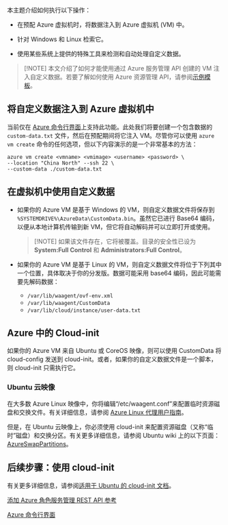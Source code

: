 

本主题介绍如何执行以下操作：

- 在预配 Azure 虚拟机时，将数据注入到 Azure 虚拟机 (VM) 中。

- 针对 Windows 和 Linux 检索它。

- 使用某些系统上提供的特殊工具来检测和自动处理自定义数据。

> [!NOTE] 本文介绍了如何才能使用通过 Azure 服务管理 API 创建的 VM 注入自定义数据。若要了解如何使用 Azure 资源管理 API，请参阅[示例模板](https://github.com/Azure/azure-quickstart-templates/tree/master/101-vm-customdata)。

## 将自定义数据注入到 Azure 虚拟机中

当前仅在 [Azure 命令行界面](https://github.com/Azure/azure-xplat-cli)上支持此功能。此处我们将要创建一个包含数据的 `custom-data.txt` 文件，然后在预配期间将它注入 VM。尽管你可以使用 `azure vm create` 命令的任何选项，但以下内容演示的是一个非常基本的方法：

    azure vm create <vmname> <vmimage> <username> <password> \  
    --location "China North" --ssh 22 \  
    --custom-data ./custom-data.txt  

## 在虚拟机中使用自定义数据

+ 如果你的 Azure VM 是基于 Windows 的 VM，则自定义数据文件将保存到 `%SYSTEMDRIVE%\AzureData\CustomData.bin`。虽然它已进行 Base64 编码，以便从本地计算机传输到新 VM，但它将自动解码并可以立即打开或使用。

    > [!NOTE] 如果该文件存在，它将被覆盖。目录的安全性已设为 **System:Full Control** 和 **Administrators:Full Control**。

+ 如果你的 Azure VM 是基于 Linux 的 VM，则自定义数据文件将位于下列其中一个位置，具体取决于你的分发版。数据可能采用 base64 编码，因此可能需要先解码数据：

    - `/var/lib/waagent/ovf-env.xml`
    - `/var/lib/waagent/CustomData`
    - `/var/lib/cloud/instance/user-data.txt` 

## Azure 中的 Cloud-init

如果你的 Azure VM 来自 Ubuntu 或 CoreOS 映像，则可以使用 CustomData 将 cloud-config 发送到 cloud-init。或者，如果你的自定义数据文件是一个脚本，则 cloud-init 只需执行它。

### Ubuntu 云映像

在大多数 Azure Linux 映像中，你将编辑“/etc/waagent.conf”来配置临时资源磁盘和交换文件。有关详细信息，请参阅 [Azure Linux 代理用户指南](../articles/virtual-machines/virtual-machines-linux-agent-user-guide.md)。

但是，在 Ubuntu 云映像上，你必须使用 cloud-init 来配置资源磁盘（又称“临时”磁盘）和交换分区。有关更多详细信息，请参阅 Ubuntu wiki 上的以下页面：[AzureSwapPartitions](https://wiki.ubuntu.com/AzureSwapPartitions)。

<!--Every topic should have next steps and links to the next logical set of content to keep the customer engaged-->
## 后续步骤：使用 cloud-init

有关更多详细信息，请参阅[适用于 Ubuntu 的 cloud-init 文档](https://help.ubuntu.com/community/CloudInit)。

<!--Link references-->
[添加 Azure 角色服务管理 REST API 参考](http://msdn.microsoft.com/zh-cn/library/azure/jj157186.aspx)

[Azure 命令行界面](https://github.com/Azure/azure-xplat-cli)

<!---HONumber=Mooncake_0523_2016-->